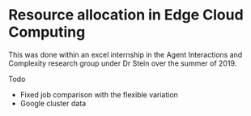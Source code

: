 # Resource allocation in Edge Cloud Computing
This was done within an excel internship in the Agent Interactions and Complexity research group 
under Dr Stein over the summer of 2019. 

Todo
 * Fixed job comparison with the flexible variation
 * Google cluster data
 